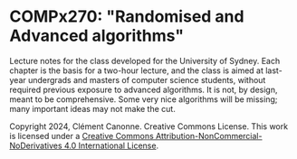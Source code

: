# COMPx270: "Randomised and Advanced algorithms"
Lecture notes for the class developed for the University of Sydney. Each chapter is the basis for a two-hour lecture, and the class is aimed at last-year undergrads and masters of computer science students, without required previous exposure to advanced algorithms. It is not, by design, meant to be comprehensive. Some very nice algorithms will be missing; many important ideas may not make the cut.

Copyright 2024, Clément Canonne. Creative Commons License. This work is licensed under a [Creative Commons Attribution-NonCommercial-NoDerivatives 4.0 International License](https://creativecommons.org/licenses/by-nc-nd/4.0/). 
